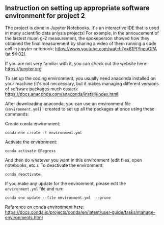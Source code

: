 ## Instruction on setting up appropriate software environment for project 2

The project is done in Jupyter Notebooks. It's an interactive IDE that is used in many scientific data anlysis projects! For example, in the annoucement of the lastest muon g-2 measurement, the spokeperson showed how they obtained the final measurement by sharing a video of them running a code cell in jupyter notebook: https://www.youtube.com/watch?v=81PfYnpuOPA (at 54:02).

If you are not very familiar with it, you can check out the website here: https://jupyter.org

To set up the coding environment, you usually need anaconda installed on your machine (it's not neccessary, but it makes managing different versions of software packages much easier): https://docs.anaconda.com/anaconda/install/index.html

After downloading anaconda, you can use an environment file (`environment.yml`) I created to set up all the packages at once using these commands:

Create conda environment:

```
conda-env create -f environment.yml
```

Activate the environment:

```
conda activate ERegress
```

And then do whatever you want in this environment (edit files, open notebooks, etc.). To deactivate the environment:

```
conda deactivate
```

If you make any update for the environment, please edit the `environment.yml` file and run:

```
conda env update --file environment.yml  --prune
```

Reference on conda environment here: https://docs.conda.io/projects/conda/en/latest/user-guide/tasks/manage-environments.html


